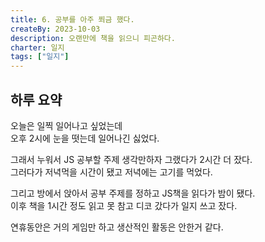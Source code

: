 ```yaml
---
title: 6. 공부를 아주 쬐금 했다.
createBy: 2023-10-03
description: 오랜만에 책을 읽으니 피곤하다.
charter: 일지
tags: ["일지"]
---
```


## 하루 요약

오늘은 일찍 일어나고 싶었는데  
오후 2시에 눈을 떳는데 일어나긴 싫었다.

그래서 누워서 JS 공부할 주제 생각만하자 그랬다가 2시간 더 잤다.  
그러다가 저녁먹을 시간이 됐고 저녁에는 고기를 먹었다.

그리고 방에서 앉아서 공부 주제를 정하고 JS책을 읽다가 밤이 됐다.  
이후 책을 1시간 정도 읽고 못 참고 디코 갔다가 일지 쓰고 잤다.

연휴동안은 거의 게임만 하고 생산적인 활동은 안한거 같다.
